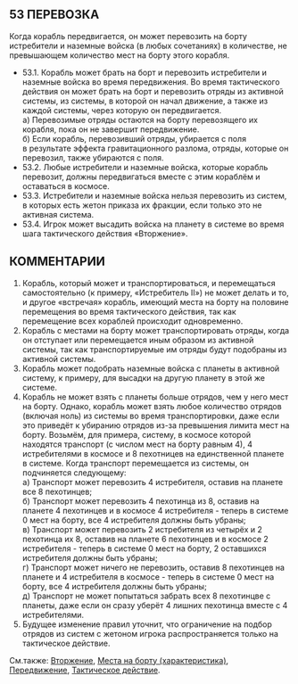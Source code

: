 53 ПЕРЕВОЗКА
---

Когда корабль передвигается, он может перевозить на борту истребители и наземные войска (в любых сочетаниях) в количестве, не превышающем количество мест на борту этого корабля. 
* 53.1. Корабль может брать на борт и перевозить истребители и наземные войска во время передвижения. Во время тактического действия он может брать на борт и перевозить отряды из активной системы, из системы, в которой он начал движение, а также из каждой системы, через которую он передвигается.  
  а) Перевозимые отряды остаются на борту перевозящего их корабля, пока он не завершит передвижение.  
  б) Если корабль, перевозивший отряды, убирается с поля в результате эффекта гравитационного разлома, отряды, которые он перевозил, также убираются с поля.
* 53.2. Любые истребители и наземные войска, которые корабль перевозит, должны передвигаться вместе с этим кораблём и оставаться в космосе.
* 53.3. Истребители и наземные войска нельзя перевозить из систем, в которых есть жетон приказа их фракции, если только это не активная система.
* 53.4. Игрок может высадить войска на планету в системе во время шага тактического действия «Вторжение».

КОММЕНТАРИИ
---
1) Корабль, который может и транспортироваться, и перемещаться самостоятельно (к примеру, «Истребитель II») не может делать и то, и другое «встречая» корабль, имеющий места на борту на половине перемещения во время тактического действия, так как перемещение всех кораблей происходит одновременно.
2) Корабль с местами на борту может транспортировать отряды, когда он отступает или перемещается иным образом из активной системы, так как транспортируемые им отряды будут подобраны из активной системы.
3) Корабль может подобрать наземные войска с планеты в активной систему, к примеру, для высадки на другую планету в этой же системе.
4) Корабль не может взять с планеты больше отрядов, чем у него мест на борту. Однако, корабль может взять любое количество отрядов (включая ноль) из системы во время транспортировки, даже если это приведёт к убиранию отрядов из-за превышения лимита мест на борту. Возьмём, для примера, систему, в космосе которой находятся транспорт (с числом мест на борту равным 4), 4 истребителями в космосе и 8 пехотницев на единственной планете в системе. Когда транспорт перемещается из системы, он подчиняется следующему:  
  а) Транспорт может перевозить 4 истребителя, оставив на планете все 8 пехотинцев;  
  б) Транспорт может перевозить 4 пехотинца из 8, оставив на планете 4 пехотинцев и в космосе 4 истребителя - теперь в системе 0 мест на борту, все 4 истребителя должны быть убраны;  
  в) Транспорт может перевозить 2 истребителя из четырёх и 2 пехотинца их 8, оставив на планете 6 пехотинцев и в космосе 2 истребителя - теперь в системе 0 мест на борту, 2 оставшихся истребителя должны быть убраны;  
  г) Транспорт может ничего не перевозить, оставив 8 пехотинцев на планете и 4 истребителя в космосе - теперь в системе 0 мест на борту, все 4 истребителя должны быть убраны;  
  д) Транспорт не может попытаться забрать всех 8 пехотинцве с планеты, даже если он сразу уберёт 4 лишних пехотинца вместе с 4 истребителями.  
5) Будущее изменение правил уточнит, что ограничение на подбор отрядов из систем с жетоном игрока распространяется только на тактическое действие.

См.также: [Вторжение](invasion.md), [Места на борту (характеристика)](capacity_attr.md), [Передвижение](movement.md), [Тактическое действие](tactical_action.md).
